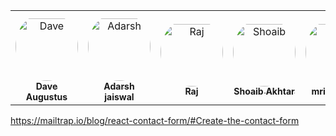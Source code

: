 <table align="center">
<tr>
    <td align="center" style="word-wrap: break-word; width: 150.0; height: 150.0">
        <a href=https://github.com/daveaugustus>
            <img src=https://avatars.githubusercontent.com/u/36985548?v=4 width="100;"  style="border-radius:50%;align-items:center;justify-content:center;overflow:hidden;padding-top:10px" alt= Dave Augustus/>
            <br />
            <sub style="font-size:14px"><b>Dave Augustus</b></sub>
        </a>
    </td>
    <td align="center" style="word-wrap: break-word; width: 150.0; height: 150.0">
        <a href=https://github.com/Adarsh-jaiss>
            <img src=https://avatars.githubusercontent.com/u/96974600?v=4 width="100;"  style="border-radius:50%;align-items:center;justify-content:center;overflow:hidden;padding-top:10px" alt=Adarsh jaiswal />
            <br />
            <sub style="font-size:14px"><b>Adarsh jaiswal</b></sub>
        </a>
    </td>
    <td align="center" style="word-wrap: break-word; width: 150.0; height: 150.0">
        <a href=https://github.com/Developer-Raj>
            <img src=https://avatars.githubusercontent.com/u/59818709?v=4 width="100;"  style="border-radius:50%;align-items:center;justify-content:center;overflow:hidden;padding-top:10px" alt= Raj />
            <br />
            <sub style="font-size:14px"><b>Raj </b></sub>
        </a>
    </td>
     <td align="center" style="word-wrap: break-word; width: 150.0; height: 150.0">
        <a href=https://github.com/shoa1bdev>
            <img src=https://avatars.githubusercontent.com/u/64205616?v=4 width="100;"  style="border-radius:50%;align-items:center;justify-content:center;overflow:hidden;padding-top:10px" alt= Shoaib Akhtar />
            <br />
            <sub style="font-size:14px"><b>Shoaib Akhtar</b></sub>
        </a>
    </td>
     <td align="center" style="word-wrap: break-word; width: 150.0; height: 150.0">
        <a href=https://github.com/Mridulklra>
            <img src=https://avatars.githubusercontent.com/u/118498883?v=4 width="100;"  style="border-radius:50%;align-items:center;justify-content:center;overflow:hidden;padding-top:10px" alt= Mridul kalra />
            <br />
            <sub style="font-size:14px"><b> mridul kalra</b></sub>
        </a>
    </td>
    
</tr>
</table>









https://mailtrap.io/blog/react-contact-form/#Create-the-contact-form
